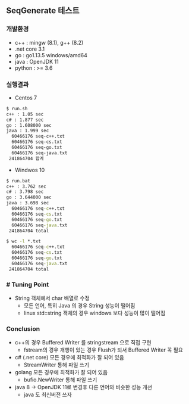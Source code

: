 ## SeqGenerate 테스트 

### 개발환경 
- c++ : mingw (8.1), g++ (8.2)
- .net core 3.1 
- go : go1.13.5 windows/amd64
- java : OpenJDK 11
- python : >= 3.6 

### 실행결과 
- Centos 7

```sh
$ run.sh   
c++ : 1.05 sec            
c# : 1.877 sec            
go : 1.608000 sec         
java : 1.999 sec          
  60466176 seq-c++.txt    
  60466176 seq-cs.txt     
  60466176 seq-go.txt     
  60466176 seq-java.txt   
 241864704 합계             
```

- Windwos 10

```cmd
$ run.bat
c++ : 3.762 sec
c# : 3.798 sec
go : 3.644000 sec
java : 3.698 sec
  60466176 seq-c++.txt
  60466176 seq-cs.txt
  60466176 seq-go.txt
  60466176 seq-java.txt
 241864704 total
```

```bat
$ wc -l *.txt
  60466176 seq-c++.txt
  60466176 seq-cs.txt
  60466176 seq-go.txt
  60466176 seq-java.txt
 241864704 total
```

### # Tuning Point
- String 객체에서 char 배열로 수정 
    - 모든 언어, 특히 Java 의 경우 String 성능이 떨어짐 
    - linux std::string 객체의 경우 windows 보다 성능이 많이 떨어짐 

### Conclusion
- c++의 경우 Buffered Writer 를 stringstream 으로 직접 구현 
    - fstream의 경우 개행이 있는 경우 Flush가 되서 Buffered Writer 꼭 필요 
- c# (.net core) 모든 경우에 최적화가 잘 되어 있음
    - StreamWriter 통해 파일 쓰기 
- golang 모든 경우에 최적화가 잘 되어 있음
    - bufio.NewWriter 통해  파일 쓰기 
- java 8 → OpenJDK 11로 변경후 다른 언어와 비슷한 성능 개선 
    - java 도 최신버전 쓰자